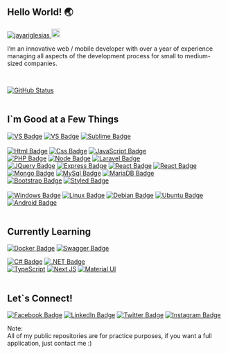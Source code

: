 ## Hello World! 🌏
<p> 
  <a href="https://github.com/jayariglesias/jayariglesias/">
    <img src="https://komarev.com/ghpvc/?username=jayariglesias" alt="jayariglesias" />
  </a>
  <a href="https://github.com/jayariglesias">
    <img height="20" src="https://img.shields.io/github/followers/jayariglesias?label=follow&logo=github&style=flat" alt="jayariglesias" />
  </a>
</p>
<p>
  I’m an innovative web / mobile developer with over a year of experience managing all aspects of the development process for small to medium-sized companies.
  </p>
<br />

[![GitHub Status](https://github-readme-stats.vercel.app/api?username=jayariglesias&show_icons=true&theme=tokyonight&line_height=35&count_private=true)](https://facebook.com/jayar049)
<br />
<br />

## I`m Good at a Few Things
[![VS Badge](https://img.shields.io/badge/VisualStudio-5C2D91.svg?style=for-the-badge&logo=visual-studio&logoColor=white)](https://www.facebook.com/jayar049)
[![VS Badge](https://img.shields.io/badge/VisualStudioCode-0078d7.svg?style=for-the-badge&logo=visual-studio-code&logoColor=white)](https://www.facebook.com/jayar049)
[![Sublime Badge](https://img.shields.io/badge/sublime_text-%23575757.svg?style=for-the-badge&logo=sublime-text&logoColor=important)](https://www.facebook.com/jayar049)
<br />
<br />
[![Html Badge](https://img.shields.io/badge/HTML5-E34F26?style=for-the-badge&logo=html5&logoColor=white)](https://www.facebook.com/jayar049)
[![Css Badge](https://img.shields.io/badge/CSS-239120?&style=for-the-badge&logo=css3&logoColor=white)](https://www.facebook.com/jayar049)
[![JavaScript Badge](https://img.shields.io/badge/JavaScript-323330?style=for-the-badge&logo=javascript&logoColor=F7DF1E)](https://www.facebook.com/jayar049)
<br />
[![PHP Badge](https://img.shields.io/badge/PHP-777BB4?style=for-the-badge&logo=php&logoColor=white)](https://www.facebook.com/jayar049)
[![Node Badge](https://img.shields.io/badge/Node.js-43853D?style=for-the-badge&logo=node-dot-js&logoColor=white)](https://www.facebook.com/jayar049)
[![Laravel Badge](https://img.shields.io/badge/laravel-%23FF2D20.svg?style=for-the-badge&logo=laravel&logoColor=white)](https://www.facebook.com/jayar049)
<br />
[![JQuery Badge](https://img.shields.io/badge/jQuery-0769AD?style=for-the-badge&logo=jquery&logoColor=white)](https://www.facebook.com/jayar049)
[![Express Badge](https://img.shields.io/badge/express.js-%23404d59.svg?style=for-the-badge&logo=express&logoColor=%2361DAFB)](https://www.facebook.com/jayar049)
[![React Badge](https://img.shields.io/badge/React-20232A?style=for-the-badge&logo=react&logoColor=61DAFB)](https://www.facebook.com/jayar049)
[![React Badge](https://img.shields.io/badge/React_Native-20232A?style=for-the-badge&logo=react&logoColor=61DAFB)](https://www.facebook.com/jayar049)
<br />
[![Mongo Badge](https://img.shields.io/badge/MongoDB-4EA94B?style=for-the-badge&logo=mongodb&logoColor=white)](https://www.facebook.com/jayar049)
[![MySql Badge](https://img.shields.io/badge/MySQL-00000F?style=for-the-badge&logo=mysql&logoColor=white)](https://www.facebook.com/jayar049)
[![MariaDB Badge](https://img.shields.io/badge/MariaDB-003545?style=for-the-badge&logo=mariadb&logoColor=white)](https://www.facebook.com/jayar049)
<br />
[![Bootstrap Badge](https://img.shields.io/badge/bootstrap-%23563D7C.svg?style=for-the-badge&logo=bootstrap&logoColor=white)](https://www.facebook.com/jayar049)
[![Styled Badge](https://img.shields.io/badge/styled--components-DB7093?style=for-the-badge&logo=styled-components&logoColor=white)](https://www.facebook.com/jayar049)
<br />
<br />
[![Windows Badge](https://img.shields.io/badge/Windows-0078D6?style=for-the-badge&logo=windows&logoColor=white)](https://www.facebook.com/jayar049)
[![Linux Badge](https://img.shields.io/badge/Linux-FCC624?style=for-the-badge&logo=linux&logoColor=black)](https://www.facebook.com/jayar049)
[![Debian Badge](https://img.shields.io/badge/Debian-D70A53?style=for-the-badge&logo=debian&logoColor=white)](https://www.facebook.com/jayar049)
[![Ubuntu Badge](https://img.shields.io/badge/Ubuntu-E95420?style=for-the-badge&logo=ubuntu&logoColor=white)](https://www.facebook.com/jayar049)
[![Android Badge](https://img.shields.io/badge/Android-3DDC84?style=for-the-badge&logo=android&logoColor=white)](https://www.facebook.com/jayar049)
<br />
<br />

## Currently Learning
[![Docker Badge](https://img.shields.io/badge/docker-%230db7ed.svg?style=for-the-badge&logo=docker&logoColor=white)](https://www.facebook.com/jayar049)
[![Swagger Badge](https://img.shields.io/badge/-Swagger-%23Clojure?style=for-the-badge&logo=swagger&logoColor=white)](https://www.facebook.com/jayar049)
<!--- [![Java Badge](https://img.shields.io/badge/java-%23ED8B00.svg?style=for-the-badge&logo=java&logoColor=white)](https://www.facebook.com/jayar049) --->
[![C# Badge](https://img.shields.io/badge/c%23-%23239120.svg?style=for-the-badge&logo=c-sharp&logoColor=white)](https://www.facebook.com/jayar049)
[![.NET Badge](https://img.shields.io/badge/.NET-5C2D91?style=for-the-badge&logo=.net&logoColor=white)](https://www.facebook.com/jayar049)
<br />
[![TypeScript](https://img.shields.io/badge/typescript-%23007ACC.svg?style=for-the-badge&logo=typescript&logoColor=white)](https://www.facebook.com/jayar049)
[![Next JS](https://img.shields.io/badge/Next-black?style=for-the-badge&logo=next.js&logoColor=white)](https://www.facebook.com/jayar049)
[![Material UI](https://img.shields.io/badge/materialui-%230081CB.svg?style=for-the-badge&logo=material-ui&logoColor=white)](https://www.facebook.com/jayar049)
<br />
<br />

## Let`s Connect!
[![Facebook Badge](https://img.shields.io/badge/Facebook-1877F2?style=for-the-badge&logo=facebook&logoColor=white)](https://www.facebook.com/jayar049)
[![LinkedIn Badge](https://img.shields.io/badge/LinkedIn-0077B5?style=for-the-badge&logo=linkedin&logoColor=white)](https://www.linkedin.com/in/jayariglesias/)
[![Twitter Badge](https://img.shields.io/badge/Twitter-1DA1F2?style=for-the-badge&logo=twitter&logoColor=white)](https://twitter.com/jayariglesias)
[![Instagram Badge](https://img.shields.io/badge/Instagram-E4405F?style=for-the-badge&logo=instagram&logoColor=white)](https://www.instagram.com/forjeonly/)

Note: </br>
All of my public repositories are for practice purposes, if you want a full application, just contact me :)
